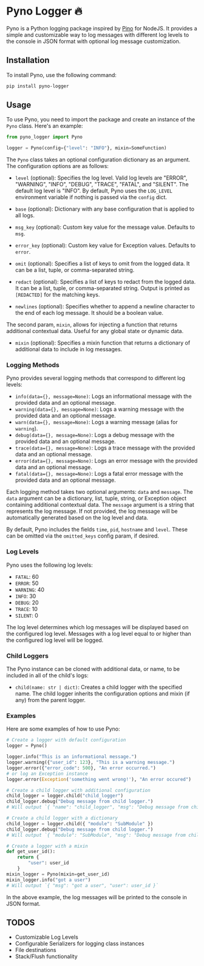 # Pyno Logger 🔥

Pyno is a Python logging package inspired by [Pino](https://www.npmjs.com/package/pino) for NodeJS. It provides a simple and customizable way to log messages with different log levels to the console in JSON format with optional log message customization.

## Installation

To install Pyno, use the following command:

```bash
pip install pyno-logger
```

## Usage

To use Pyno, you need to import the package and create an instance of the `Pyno` class. Here's an example:

```python
from pyno_logger import Pyno

logger = Pyno(config={"level": "INFO"}, mixin=SomeFunction)
```

The `Pyno` class takes an optional configuration dictionary as an argument. The configuration options are as follows:

- `level` (optional): Specifies the log level. Valid log levels are "ERROR", "WARNING", "INFO", "DEBUG", "TRACE", "FATAL", and "SILENT". The default log level is "INFO". By default, Pyno uses the `LOG_LEVEL` environment variable if nothing is passed via the `config` dict.

- `base` (optional): Dictionary with any base configuration that is applied to all logs.

- `msg_key` (optional): Custom key value for the message value. Defaults to `msg`.

- `error_key` (optional): Custom key value for Exception values. Defaults to `error`.

- `omit` (optional): Specifies a list of keys to omit from the logged data. It can be a list, tuple, or comma-separated string.
- `redact` (optional): Specifies a list of keys to redact from the logged data. It can be a list, tuple, or comma-separated string. Output is printed as `[REDACTED]` for the matching keys.
- `newlines` (optional): Specifies whether to append a newline character to the end of each log message. It should be a boolean value.

The second param, `mixin`, allows for injecting a function that returns additional contextual data. Useful for any global state or dynamic data.

- `mixin` (optional): Specifies a mixin function that returns a dictionary of additional data to include in log messages.

### Logging Methods

Pyno provides several logging methods that correspond to different log levels:

- `info(data={}, message=None)`: Logs an informational message with the provided data and an optional message.
- `warning(data={}, message=None)`: Logs a warning message with the provided data and an optional message.
- `warn(data={}, message=None)`: Logs a warning message (alias for `warning`).
- `debug(data={}, message=None)`: Logs a debug message with the provided data and an optional message.
- `trace(data={}, message=None)`: Logs a trace message with the provided data and an optional message.
- `error(data={}, message=None)`: Logs an error message with the provided data and an optional message.
- `fatal(data={}, message=None)`: Logs a fatal error message with the provided data and an optional message.

Each logging method takes two optional arguments: `data` and `message`. The `data` argument can be a dictionary, list, tuple, string, or Exception object containing additional contextual data. The `message` argument is a string that represents the log message. If not provided, the log message will be automatically generated based on the log level and data.

By default, Pyno includes the fields `time`, `pid`, `hostname` and `level`. These can be omitted via the `omitted_keys` config param, if desired.

### Log Levels

Pyno uses the following log levels:

- `FATAL`: 60
- `ERROR`: 50
- `WARNING`: 40
- `INFO`: 30
- `DEBUG`: 20
- `TRACE`: 10
- `SILENT`: 0

The log level determines which log messages will be displayed based on the configured log level. Messages with a log level equal to or higher than the configured log level will be logged.

### Child Loggers

The Pyno instance can be cloned with additional data, or name, to be included in all of the child's logs:

- `child(name: str | dict)`: Creates a child logger with the specified name. The child logger inherits the configuration options and mixin (if any) from the parent logger.

### Examples

Here are some examples of how to use Pyno:

```python
# Create a logger with default configuration
logger = Pyno()

logger.info("This is an informational message.")
logger.warning({"user_id": 123}, "This is a warning message.")
logger.error({"error_code": 500}, "An error occurred.")
# or log an Exception instance
logger.error(Exception('something went wrong!'), "An error occured")

# Create a child logger with additional configuration
child_logger = logger.child("child_logger")
child_logger.debug("Debug message from child logger.")
# Will output `{ "name": "child_logger", "msg": "Debug message from child logger."}

# Create a child logger with a dictionary
child_logger = logger.child({ "module": "SubModule" })
child_logger.debug("Debug message from child logger.")
# Will output `{ "module": "SubModule", "msg": "Debug message from child logger."}

# Create a logger with a mixin
def get_user_id():
    return {
        "user": user_id
    }
mixin_logger = Pyno(mixin=get_user_id)
mixin_logger.info("got a user")
# Will output `{ "msg": "got a user", "user": user_id }`
```

In the above example, the log messages will be printed to the console in JSON format.

## TODOS

- Customizable Log Levels
- Configurable Serializers for logging class instances
- File destinations
- Stack/Flush functionality
